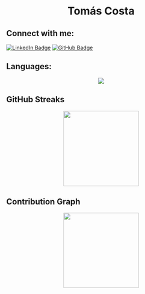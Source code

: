 <h1 align="center"><b>Tomás Costa</b></h1>


## Connect with me:

[![LinkedIn Badge](https://skillicons.dev/icons?i=linkedin)](https://linkedin.com/in/tomasgoncalo "@tomasgoncalo")
[![GitHub Badge](https://skillicons.dev/icons?i=github)](https://github.com/in/tomasgcosta "@tomasgcosta")


## Languages:

<p align="center">
  <a href="https://skillicons.dev">
    <img src="https://skillicons.dev/icons?i=html,css,js,ts,react,nextjs,express,mongodb,java,postgres,figma,git" />
  </a>
</p>

## GitHub Streaks
<p align="center">
  <a href="https://github.com/DenverCoder1/github-readme-streak-stats" title="GitHub Streak Stats">
  	<img height="200px" src="https://streak-stats.demolab.com?user=tomasgcosta&theme=tokyonight&border_radius=8&date_format=j%20M%5B%20Y%5D&card_width=550)](https://git.io/streak-stats">
  </a>
</p>

## Contribution Graph
<p align="center">
  <a href="https://github.com/ashutosh00710/github-readme-activity-graph" title="GitHub Activity Graph">
	  <img height="200px" src="https://github-readme-activity-graph.vercel.app/graph?username=tomasgcosta&theme=tokyo-night&radius=16">
  </a>
</p>
